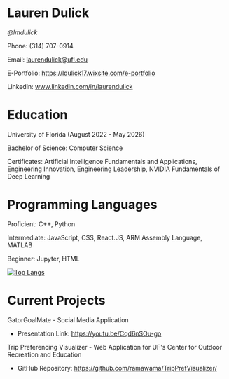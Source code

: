# Lauren Dulick
_@lmdulick_

Phone: (314) 707-0914

Email: laurendulick@ufl.edu

E-Portfolio: https://ldulick17.wixsite.com/e-portfolio

Linkedin: www.linkedin.com/in/laurendulick


# Education
University of Florida (August 2022 - May 2026)

Bachelor of Science: Computer Science

Certificates: Artificial Intelligence Fundamentals and Applications, Engineering Innovation, Engineering Leadership, NVIDIA Fundamentals of Deep Learning

# Programming Languages
Proficient: C++, Python

Intermediate: JavaScript, CSS, React.JS, ARM Assembly Language, MATLAB

Beginner: Jupyter, HTML

[![Top Langs](https://github-readme-stats.vercel.app/api/top-langs/?username=lmdulick&layout=compact&theme=vision-friendly-light)](https://github.com/lmdulick/github-readme-stats)

# Current Projects
GatorGoalMate - Social Media Application
- Presentation Link: https://youtu.be/Cqd6nSOu-go

Trip Preferencing Visualizer - Web Application for UF's Center for Outdoor Recreation and Education
- GitHub Repository: https://github.com/ramawama/TripPrefVisualizer/

